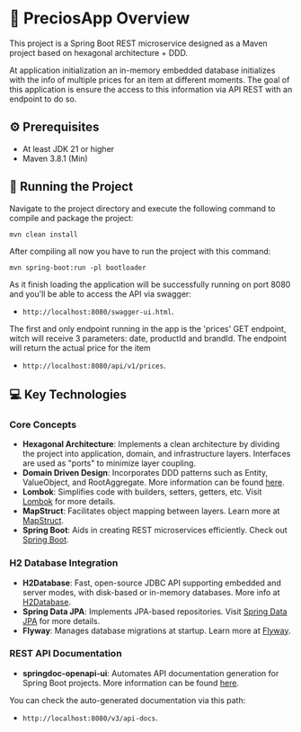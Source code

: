 # 👋 PreciosApp Overview

This project is a Spring Boot REST microservice designed as a Maven project based on hexagonal architecture + DDD.

At application initialization an in-memory embedded database initializes with the info of multiple prices for an item at different moments. The goal of this application is ensure the access to this information via API REST with an endpoint to do so.

## ⚙️ Prerequisites

- At least JDK 21 or higher
- Maven 3.8.1 (Min)

## 🏃 Running the Project

Navigate to the project directory and execute the following command to compile and package the project:

```shell
mvn clean install
```

After compiling all now you have to run the project with this command:

```shell
mvn spring-boot:run -pl bootloader
```

As it finish loading the application will be successfully running on port 8080 and you'll be able to access the API via swagger:
- `http://localhost:8080/swagger-ui.html`.

The first and only endpoint running in the app is the 'prices' GET endpoint, witch will receive 3 parameters: date, productId and brandId. The endpoint will return the actual price for the item

- `http://localhost:8080/api/v1/prices`.

## 💻 Key Technologies

### Core Concepts

- **Hexagonal Architecture**: Implements a clean architecture by dividing the project into application, domain, and infrastructure layers. Interfaces are used as "ports" to minimize layer coupling.
- **Domain Driven Design**: Incorporates DDD patterns such as Entity, ValueObject, and RootAggregate. More information can be found [here](https://en.wikipedia.org/wiki/Domain-driven_design).
- **Lombok**: Simplifies code with builders, setters, getters, etc. Visit [Lombok](https://projectlombok.org/) for more details.
- **MapStruct**: Facilitates object mapping between layers. Learn more at [MapStruct](https://mapstruct.org/).
- **Spring Boot**: Aids in creating REST microservices efficiently. Check out [Spring Boot](https://quarkus.io/).

### H2 Database Integration

- **H2Database**: Fast, open-source JDBC API supporting embedded and server modes, with disk-based or in-memory databases. More info at [H2Database](https://www.h2database.com/html/main.html).
- **Spring Data JPA**: Implements JPA-based repositories. Visit [Spring Data JPA](https://spring.io/projects/spring-data-jpa) for more details.
- **Flyway**: Manages database migrations at startup. Learn more at [Flyway](https://flywaydb.org/).

### REST API Documentation

- **springdoc-openapi-ui**: Automates API documentation generation for Spring Boot projects. More information can be found [here](https://springdoc.org/).

You can check the auto-generated documentation via this path:
- `http://localhost:8080/v3/api-docs`.